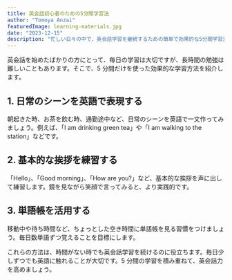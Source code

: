 ```yaml
---
title: 英会話初心者のための5分間学習法
author: "Tomoya Anzai"
featuredImage: learning-materials.jpg
date: "2023-12-15"
description: "忙しい日々の中で、英会話学習を継続するための簡単で効果的な5分間学習法をご紹介。日常のシーンを英語で表現する方法、基本的な挨拶の練習、単語帳を活用するコツなど、英会話初心者が毎日簡単にできる学習方法を提供します。"
---
```


英会話を始めたばかりの方にとって、毎日の学習は大切ですが、長時間の勉強は難しいこともあります。そこで、5 分間だけを使った効果的な学習方法を紹介します。

## 1. 日常のシーンを英語で表現する

朝起きた時、お茶を飲む時、通勤途中など、日常のシーンを英語で一文作ってみましょう。例えば、「I am drinking green tea」や「I am walking to the station」などです。

## 2. 基本的な挨拶を練習する

「Hello」、「Good morning」、「How are you?」など、基本的な挨拶を声に出して練習します。鏡を見ながら笑顔で言ってみると、より実践的です。

## 3. 単語帳を活用する

移動中や待ち時間など、ちょっとした空き時間に単語帳を見る習慣をつけましょう。毎日数単語ずつ覚えることを目標にします。

これらの方法は、時間がない時でも英会話学習を続けるのに役立ちます。毎日少しずつでも英語に触れることが大切です。5 分間の学習を積み重ねて、英会話力を高めましょう。
